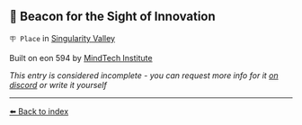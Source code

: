 ## 🔱 Beacon for the Sight of Innovation

`🪧 Place` in [Singularity Valley](https://zeithalt.github.io/r/singularity_valley.html)

Built on eon 594 by [MindTech Institute](https://zeithalt.github.io/r/mindtech_institute.html)

_This entry is considered incomplete - you can request more info for it [on discord](<https://discord.com/channels/562910943848169472/1173922660489633802>) or write it yourself_


----------
[⬅️ Back to index](/index.md#3460_s)